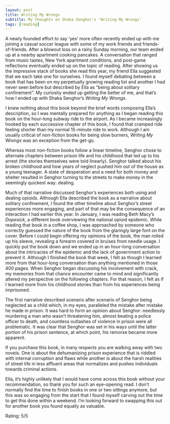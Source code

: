 ```yaml
---
layout: post
title: Writing My Wrongs
subtitle: My thoughts on Shaka Senghor's 'Writing My Wrongs'
tags: [reading]
---
```


A newly founded effort to say ‘yes’ more often recently ended up with me joining a casual soccer league with some of my work friends and friends-of-friends. After a blowout loss on a rainy Sunday morning, our team ended up at a nearby apartment cooking pancakes. A conversation that ranged from music tastes, New York apartment conditions, and post-game reflections eventually ended up on the topic of reading. After showing us the impressive stack of books she read this year, my friend Ella suggested that we each take one for ourselves. I found myself debating between a book that has been on my perpetually growing reading list and another I had never seen before but described by Ella as “being about solitary confinement”. My curiosity ended up getting the better of me, and that’s how I ended up with Shaka Senghor’s *Writing My Wrongs*. 

I knew nothing about this book beyond the brief words composing Ella’s description, so I was mentally prepared for anything as I began reading this book on the hour-long subway ride to the airport.  As I became increasingly hooked by each successive chapter of this book, I found that cramped ride feeling shorter than my normal 15-minute ride to work. Although I am usually critical of non-fiction books for being slow burners, *Writing My Wrongs* was an exception from the get-go.

Whereas most non-fiction books follow a linear timeline, Senghor chose to alternate chapters between prison life and his childhood that led up to his arrest (the stories themselves were told linearly). Senghor talked about his broken childhood and how years of neglect pushed him out of the house as a young teenager. A state of desperation and a need for both money and shelter resulted in Senghor turning to the streets to make money in the seemingly quickest way: dealing. 

Much of that narrative discussed Senghor’s experiences both using and dealing opioids. Although Ella described the book as a narrative about solitary confinement, I found the other timeline about Senghor’s street experiences more engaging, and part of that may be the consequence of an interaction I had earlier this year. In January, I was reading Beth Macy’s *Dopesick*, a different book overviewing the national opioid epidemic. While reading that book in a coffee shop, I was approached by someone who correctly guessed the nature of the book from the glaringly large font on the cover. Before I could begin offering my opinions of the book, the man rolled up his sleeve, revealing a forearm covered in bruises from needle usage. I quickly put the book down and we ended up in an hour-long conversation about the intricacies of the epidemic and the lack of government action to prevent it. Although I finished the book that week, I felt as though I learned more from that hour-long conversation than anything mentioned in those 400 pages. When Senghor began discussing his involvement with crack, my memories from that chance encounter came to mind and significantly altered my perspective on the following chapters. For that reason, I felt as if I learned more from his childhood stories than from his experiences being imprisoned. 

The first narrative described scenario after scenario of Senghor being neglected as a child which, in my eyes, paralleled the mistake after mistake he made in prison. It was hard to form an opinion about Senghor: needlessly murdering a man who wasn’t threatening him, almost beating a police officer to death, and countless outlashes of violence in prison were all problematic. It was clear that Senghor was set in his ways until the latter portion of his prison sentence, at which point, his remorse became more apparent. 

If you purchase this book, in many respects you are walking away with two novels. One is about the dehumanizing prison experience that is riddled with internal corruption and flaws while another is about the harsh realities of street life in less affluent areas that normalizes and pushes individuals towards criminal actions.

Ella, it’s highly unlikely that I would have come across this book without your recommendation, so thank you for such an eye-opening read. I don’t normally find the time to finish books in one or two sittings anymore, but this was so engaging from the start that I found myself carving out the time to get this done within a weekend. I’m looking forward to swapping this out for another book you found equally as valuable.

Rating: 5/5